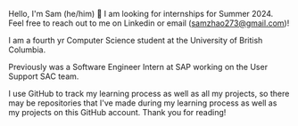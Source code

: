 Hello, I'm Sam (he/him) 👋
I am looking for internships for Summer 2024. Feel free to reach out to me on Linkedin or email (samzhao273@gmail.com)!

I am a fourth yr Computer Science student at the University of British Columbia.

Previously was a Software Engineer Intern at SAP working on the User Support SAC team.

I use GitHub to track my learning process as well as all my projects, so there may be repositories that I've made during my learning process as well as my projects on this GitHub account.
Thank you for reading!
